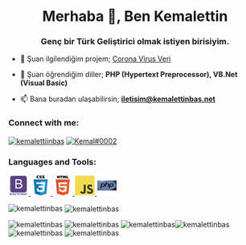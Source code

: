 <h1 align="center">Merhaba 👋, Ben Kemalettin</h1>
<h3 align="center">Genç bir Türk Geliştirici olmak istiyen birisiyim.</h3>

- 🔭 Şuan ilgilendiğim projem; [Corona Virus Veri](https://github.com/kemalettinbas/Corona-Virus-Veri)

- 🌱 Şuan öğrendiğim diller; **PHP (Hypertext Preprocessor), VB.Net (Visual Basic)**

- 📫 Bana buradan ulaşabilirsin; **iletisim@kemalettinbas.net**

<h3 align="left">Connect with me:</h3>
<p align="left">
<a href="https://instagram.com/" target="blank"><img align="center" src="https://raw.githubusercontent.com/rahuldkjain/github-profile-readme-generator/master/src/images/icons/Social/instagram.svg" alt="kemalettiinbas" height="30" width="40" /></a>
<a href="https://discord.gg/Kemal#0002" target="blank"><img align="center" src="https://raw.githubusercontent.com/rahuldkjain/github-profile-readme-generator/master/src/images/icons/Social/discord.svg" alt="Kemal#0002" height="30" width="40" /></a>
</p>

<h3 align="left">Languages and Tools:</h3>
<p align="left"> <a href="https://getbootstrap.com" target="_blank"> <img src="https://raw.githubusercontent.com/devicons/devicon/master/icons/bootstrap/bootstrap-plain-wordmark.svg" alt="bootstrap" width="40" height="40"/> </a> <a href="https://www.w3schools.com/css/" target="_blank"> <img src="https://raw.githubusercontent.com/devicons/devicon/master/icons/css3/css3-original-wordmark.svg" alt="css3" width="40" height="40"/> </a> <a href="https://www.w3.org/html/" target="_blank"> <img src="https://raw.githubusercontent.com/devicons/devicon/master/icons/html5/html5-original-wordmark.svg" alt="html5" width="40" height="40"/> </a> <a href="https://developer.mozilla.org/en-US/docs/Web/JavaScript" target="_blank"> <img src="https://raw.githubusercontent.com/devicons/devicon/master/icons/javascript/javascript-original.svg" alt="javascript" width="40" height="40"/> </a> <a href="https://www.php.net" target="_blank"> <img src="https://raw.githubusercontent.com/devicons/devicon/master/icons/php/php-original.svg" alt="php" width="40" height="40"/> </a> </p>

<p><img align="left" src="https://github-readme-stats.vercel.app/api/top-langs?username=kemalettinbas&show_icons=true&locale=en&theme=dark" alt="kemalettinbas" /></p>

<p>&nbsp;<img align="center" src="https://github-readme-stats.vercel.app/api?username=kemalettinbas&show_icons=true&locale=en&theme=dark" alt="kemalettinbas" /></p>

<p align="left"> <img src="https://komarev.com/ghpvc/?username=kemalettinbas&label=Profile%20views&color=0e75b6&style=flat" alt="kemalettinbas" /> <img src="https://badgen.net/github/stars/kemalettinbas/NobetciEczane" alt="kemalettinbas" /> <img src="https://badgen.net/badge/icon/chrome?icon=chrome&label" alt="kemalettinbas" /><img src="https://badgen.net/badge/icon/visualstudio?icon=visualstudio&label" alt="kemalettinbas" /> <img src="https://badgen.net/badge/icon/windows?icon=windows&label" alt="kemalettinbas" /> <img src="https://badgen.net/badge/icon/discord?icon=discord&label" alt="kemalettinbas" /></p>

